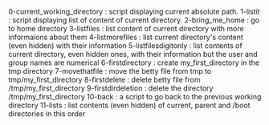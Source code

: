 0-current_working_directory : script displaying current absolute path.
1-listit : script displaying list of content of current directory.
2-bring_me_home : go to home directory
3-listfiles : list content of current directory with more informaions about them
4-listmorefiles : list current directory's content (even hidden) with their information
5-listfilesdigitonly : list contents of current directory, even hidden ones, with their information but the user and group names are numerical
6-firstdirectory : create my_first_directory in the tmp directory
7-movethatfile : move the betty file from tmp to tmp/my_first_directory
8-firstdelete : delete betty file from /tmp/my_first_directory
9-firstdirdeletion : delete the directory /tmp/my_first_directory
10-back : a script to go back to the previous working directory
11-lists : list contents (even hidden) of current, parent and /boot directories in this order 
